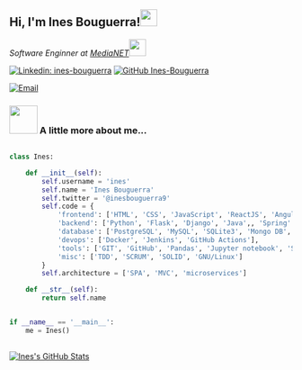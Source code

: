 <h2> Hi, I'm Ines Bouguerra!<img src="https://media.giphy.com/media/fYSnHlufseco8Fh93Z/giphy.gif" width="30"></h2>
<p><em>Software Enginner at <a href="https://www.medianet.tn">MediaNET</a><img src="https://media.giphy.com/media/WUlplcMpOCEmTGBtBW/giphy.gif" width="30">
</em></p>


[![Linkedin: ines-bouguerra](https://img.shields.io/badge/-inesBouguerra-blue?style=flat-square&logo=Linkedin&logoColor=white&link=https://www.linkedin.com/in/ines-bouguerra/)](https://www.linkedin.com/in/ines-bouguerra/)
[![GitHub Ines-Bouguerra](https://img.shields.io/github/followers/Ines-Bouguerra?label=follow&style=social)](https://github.com/Ines-Bouguerra)

<a href="mailto:ines.bouguerra2207@gmail.com"><img alt="Email" src="https://img.shields.io/badge/Email-ines.bouguerra.22@gmail.com-blue?style=flat-square&logo=gmail"></a>

### <img src="https://media.giphy.com/media/VgCDAzcKvsR6OM0uWg/giphy.gif" width="50"> A little more about me...  



```python

class Ines:

    def __init__(self):
        self.username = 'ines'
        self.name = 'Ines Bouguerra'
        self.twitter = '@inesbouguerra9'
        self.code = {
            'frontend': ['HTML', 'CSS', 'JavaScript', 'ReactJS', 'Angular', 'Vue JS', 'Boostrap'],
            'backend': ['Python', 'Flask', 'Django', 'Java',, 'Spring' 'NodeJS', 'C#', 'Laravel'],
            'database': ['PostgreSQL', 'MySQL', 'SQLite3', 'Mongo DB','Ealasticsearch'],
            'devops': ['Docker', 'Jenkins', 'GitHub Actions'],
            'tools': ['GIT', 'GitHub', 'Pandas', 'Jupyter notebook', 'SQLAlchemy'],
            'misc': ['TDD', 'SCRUM', 'SOLID', 'GNU/Linux']
        }
        self.architecture = ['SPA', 'MVC', 'microservices']

    def __str__(self):
        return self.name


if __name__ == '__main__':
    me = Ines()
    
```

[![Ines's GitHub Stats](https://github-readme-stats.vercel.app/api?username=Ines-Bouguerra&show_icons=true)](https://github.com/Ines-Bouguerra)


